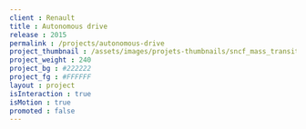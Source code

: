 ```yaml
---
client : Renault
title : Autonomous drive
release : 2015
permalink : /projects/autonomous-drive
project_thumbnail : /assets/images/projets-thumbnails/sncf_mass_transit_thumb.png
project_weight : 240
project_bg : #222222
project_fg : #FFFFFF
layout : project
isInteraction : true
isMotion : true
promoted : false
---
```

